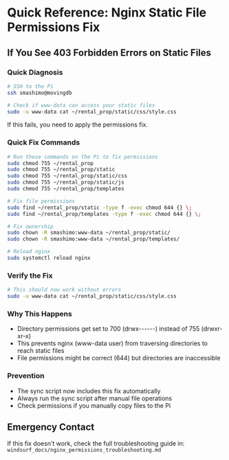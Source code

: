 # Quick Reference: Nginx Static File Permissions Fix

## If You See 403 Forbidden Errors on Static Files

### Quick Diagnosis
```bash
# SSH to the Pi
ssh smashimo@movingdb

# Check if www-data can access your static files
sudo -u www-data cat ~/rental_prop/static/css/style.css
```

If this fails, you need to apply the permissions fix.

### Quick Fix Commands
```bash
# Run these commands on the Pi to fix permissions
sudo chmod 755 ~/rental_prop
sudo chmod 755 ~/rental_prop/static
sudo chmod 755 ~/rental_prop/static/css
sudo chmod 755 ~/rental_prop/static/js
sudo chmod 755 ~/rental_prop/templates

# Fix file permissions
sudo find ~/rental_prop/static -type f -exec chmod 644 {} \;
sudo find ~/rental_prop/templates -type f -exec chmod 644 {} \;

# Fix ownership
sudo chown -R smashimo:www-data ~/rental_prop/static/
sudo chown -R smashimo:www-data ~/rental_prop/templates/

# Reload nginx
sudo systemctl reload nginx
```

### Verify the Fix
```bash
# This should now work without errors
sudo -u www-data cat ~/rental_prop/static/css/style.css
```

### Why This Happens
- Directory permissions get set to 700 (drwx------) instead of 755 (drwxr-xr-x)
- This prevents nginx (www-data user) from traversing directories to reach static files
- File permissions might be correct (644) but directories are inaccessible

### Prevention
- The sync script now includes this fix automatically
- Always run the sync script after manual file operations
- Check permissions if you manually copy files to the Pi

## Emergency Contact
If this fix doesn't work, check the full troubleshooting guide in:
`windsurf_docs/nginx_permissions_troubleshooting.md`
